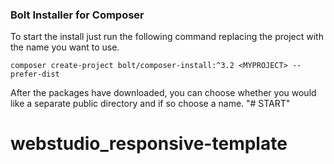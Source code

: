 ### Bolt Installer for Composer

To start the install just run the following command replacing the project with
the name you want to use.

`composer create-project bolt/composer-install:^3.2 <MYPROJECT> --prefer-dist`


After the packages have downloaded, you can choose whether you would like a
separate public directory and if so choose a name.
"# START" 
# webstudio_responsive-template
